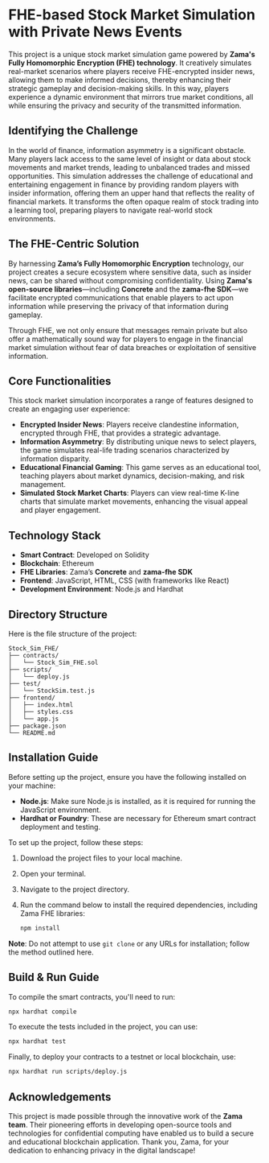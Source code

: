 # FHE-based Stock Market Simulation with Private News Events

This project is a unique stock market simulation game powered by **Zama's Fully Homomorphic Encryption (FHE) technology**. It creatively simulates real-market scenarios where players receive FHE-encrypted insider news, allowing them to make informed decisions, thereby enhancing their strategic gameplay and decision-making skills. In this way, players experience a dynamic environment that mirrors true market conditions, all while ensuring the privacy and security of the transmitted information.

## Identifying the Challenge 

In the world of finance, information asymmetry is a significant obstacle. Many players lack access to the same level of insight or data about stock movements and market trends, leading to unbalanced trades and missed opportunities. This simulation addresses the challenge of educational and entertaining engagement in finance by providing random players with insider information, offering them an upper hand that reflects the reality of financial markets. It transforms the often opaque realm of stock trading into a learning tool, preparing players to navigate real-world stock environments.

## The FHE-Centric Solution 

By harnessing **Zama’s Fully Homomorphic Encryption** technology, our project creates a secure ecosystem where sensitive data, such as insider news, can be shared without compromising confidentiality. Using **Zama's open-source libraries**—including **Concrete** and the **zama-fhe SDK**—we facilitate encrypted communications that enable players to act upon information while preserving the privacy of that information during gameplay. 

Through FHE, we not only ensure that messages remain private but also offer a mathematically sound way for players to engage in the financial market simulation without fear of data breaches or exploitation of sensitive information.

## Core Functionalities 

This stock market simulation incorporates a range of features designed to create an engaging user experience:

- **Encrypted Insider News**: Players receive clandestine information, encrypted through FHE, that provides a strategic advantage.
- **Information Asymmetry**: By distributing unique news to select players, the game simulates real-life trading scenarios characterized by information disparity.
- **Educational Financial Gaming**: This game serves as an educational tool, teaching players about market dynamics, decision-making, and risk management.
- **Simulated Stock Market Charts**: Players can view real-time K-line charts that simulate market movements, enhancing the visual appeal and player engagement.

## Technology Stack 

- **Smart Contract**: Developed on Solidity 
- **Blockchain**: Ethereum
- **FHE Libraries**: Zama’s **Concrete** and **zama-fhe SDK**
- **Frontend**: JavaScript, HTML, CSS (with frameworks like React)
- **Development Environment**: Node.js and Hardhat

## Directory Structure 

Here is the file structure of the project:

```
Stock_Sim_FHE/
├── contracts/
│   └── Stock_Sim_FHE.sol
├── scripts/
│   └── deploy.js
├── test/
│   └── StockSim.test.js
├── frontend/
│   ├── index.html
│   ├── styles.css
│   └── app.js
├── package.json
└── README.md
```

## Installation Guide 

Before setting up the project, ensure you have the following installed on your machine:

- **Node.js**: Make sure Node.js is installed, as it is required for running the JavaScript environment.
- **Hardhat or Foundry**: These are necessary for Ethereum smart contract deployment and testing.

To set up the project, follow these steps:

1. Download the project files to your local machine.
2. Open your terminal.
3. Navigate to the project directory.
4. Run the command below to install the required dependencies, including Zama FHE libraries:

   ```bash
   npm install
   ```

**Note**: Do not attempt to use `git clone` or any URLs for installation; follow the method outlined here.

## Build & Run Guide 

To compile the smart contracts, you'll need to run:

```bash
npx hardhat compile
```

To execute the tests included in the project, you can use:

```bash
npx hardhat test
```

Finally, to deploy your contracts to a testnet or local blockchain, use:

```bash
npx hardhat run scripts/deploy.js
```

## Acknowledgements 

This project is made possible through the innovative work of the **Zama team**. Their pioneering efforts in developing open-source tools and technologies for confidential computing have enabled us to build a secure and educational blockchain application. Thank you, Zama, for your dedication to enhancing privacy in the digital landscape!
